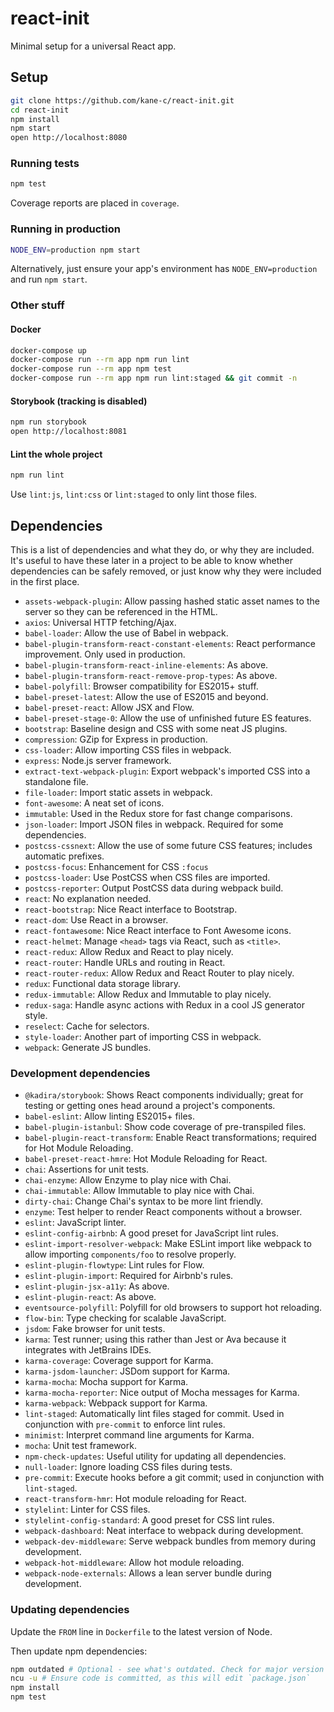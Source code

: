 # react-init
Minimal setup for a universal React app.

## Setup
```sh
git clone https://github.com/kane-c/react-init.git
cd react-init
npm install
npm start
open http://localhost:8080
```

### Running tests
```sh
npm test
```

Coverage reports are placed in `coverage`.

### Running in production
```sh
NODE_ENV=production npm start
```

Alternatively, just ensure your app's environment has `NODE_ENV=production` and run `npm start`.

### Other stuff
#### Docker
```sh
docker-compose up
docker-compose run --rm app npm run lint
docker-compose run --rm app npm test
docker-compose run --rm app npm run lint:staged && git commit -n
```

#### Storybook (tracking is disabled)
```sh
npm run storybook
open http://localhost:8081
```

#### Lint the whole project
```sh
npm run lint
```

Use `lint:js`, `lint:css` or `lint:staged` to only lint those files.

## Dependencies
This is a list of dependencies and what they do, or why they are included.
It's useful to have these later in a project to be able to know whether dependencies can be safely removed, or just know why they were included in the first place.

* `assets-webpack-plugin`: Allow passing hashed static asset names to the server so they can be referenced in the HTML.
* `axios`: Universal HTTP fetching/Ajax.
* `babel-loader`: Allow the use of Babel in webpack.
* `babel-plugin-transform-react-constant-elements`: React performance improvement. Only used in production.
* `babel-plugin-transform-react-inline-elements`: As above.
* `babel-plugin-transform-react-remove-prop-types`: As above.
* `babel-polyfill`: Browser compatibility for ES2015+ stuff.
* `babel-preset-latest`: Allow the use of ES2015 and beyond.
* `babel-preset-react`: Allow JSX and Flow.
* `babel-preset-stage-0`: Allow the use of unfinished future ES features.
* `bootstrap`: Baseline design and CSS with some neat JS plugins.
* `compression`: GZip for Express in production.
* `css-loader`: Allow importing CSS files in webpack.
* `express`: Node.js server framework.
* `extract-text-webpack-plugin`: Export webpack's imported CSS into a standalone file.
* `file-loader`: Import static assets in webpack.
* `font-awesome`: A neat set of icons.
* `immutable`: Used in the Redux store for fast change comparisons.
* `json-loader`: Import JSON files in webpack. Required for some dependencies.
* `postcss-cssnext`: Allow the use of some future CSS features; includes automatic prefixes.
* `postcss-focus`: Enhancement for CSS `:focus`
* `postcss-loader`: Use PostCSS when CSS files are imported.
* `postcss-reporter`: Output PostCSS data during webpack build.
* `react`: No explanation needed.
* `react-bootstrap`: Nice React interface to Bootstrap.
* `react-dom`: Use React in a browser.
* `react-fontawesome`: Nice React interface to Font Awesome icons.
* `react-helmet`: Manage `<head>` tags via React, such as `<title>`.
* `react-redux`: Allow Redux and React to play nicely.
* `react-router`: Handle URLs and routing in React.
* `react-router-redux`: Allow Redux and React Router to play nicely.
* `redux`: Functional data storage library.
* `redux-immutable`: Allow Redux and Immutable to play nicely.
* `redux-saga`: Handle async actions with Redux in a cool JS generator style.
* `reselect`: Cache for selectors.
* `style-loader`: Another part of importing CSS in webpack.
* `webpack`: Generate JS bundles.

### Development dependencies
* `@kadira/storybook`: Shows React components individually; great for testing or getting ones head around a project's components.
* `babel-eslint`: Allow linting ES2015+ files.
* `babel-plugin-istanbul`: Show code coverage of pre-transpiled files.
* `babel-plugin-react-transform`: Enable React transformations; required for Hot Module Reloading.
* `babel-preset-react-hmre`: Hot Module Reloading for React.
* `chai`: Assertions for unit tests.
* `chai-enzyme`: Allow Enzyme to play nice with Chai.
* `chai-immutable`: Allow Immutable to play nice with Chai.
* `dirty-chai`: Change Chai's syntax to be more lint friendly.
* `enzyme`: Test helper to render React components without a browser.
* `eslint`: JavaScript linter.
* `eslint-config-airbnb`: A good preset for JavaScript lint rules.
* `eslint-import-resolver-webpack`: Make ESLint import like webpack to allow importing `components/foo` to resolve properly.
* `eslint-plugin-flowtype`: Lint rules for Flow.
* `eslint-plugin-import`: Required for Airbnb's rules.
* `eslint-plugin-jsx-a11y`: As above.
* `eslint-plugin-react`: As above.
* `eventsource-polyfill`: Polyfill for old browsers to support hot reloading.
* `flow-bin`: Type checking for scalable JavaScript.
* `jsdom`: Fake browser for unit tests.
* `karma`: Test runner; using this rather than Jest or Ava because it integrates with JetBrains IDEs.
* `karma-coverage`: Coverage support for Karma.
* `karma-jsdom-launcher`: JSDom support for Karma.
* `karma-mocha`: Mocha support for Karma.
* `karma-mocha-reporter`: Nice output of Mocha messages for Karma.
* `karma-webpack`: Webpack support for Karma.
* `lint-staged`: Automatically lint files staged for commit. Used in conjunction with `pre-commit` to enforce lint rules.
* `minimist`: Interpret command line arguments for Karma.
* `mocha`: Unit test framework.
* `npm-check-updates`: Useful utility for updating all dependencies.
* `null-loader`: Ignore loading CSS files during tests.
* `pre-commit`: Execute hooks before a git commit; used in conjunction with `lint-staged`.
* `react-transform-hmr`: Hot module reloading for React.
* `stylelint`: Linter for CSS files.
* `stylelint-config-standard`: A good preset for CSS lint rules.
* `webpack-dashboard`: Neat interface to webpack during development.
* `webpack-dev-middleware`: Serve webpack bundles from memory during development.
* `webpack-hot-middleware`: Allow hot module reloading.
* `webpack-node-externals`: Allows a lean server bundle during development.

### Updating dependencies
Update the `FROM` line in `Dockerfile` to the latest version of Node.

Then update npm dependencies:

```sh
npm outdated # Optional - see what's outdated. Check for major version bumps (or minor bumps for pre 1.0.0 packages) and see changelogs for breaking changes)
ncu -u # Ensure code is committed, as this will edit `package.json`
npm install
npm test
```
